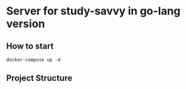 # Server for study-savvy in go-lang version
## How to start
```
docker-compose up -d
```
## Project Structure
